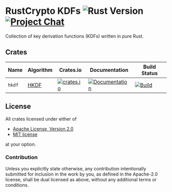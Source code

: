 # RustCrypto KDFs ![Rust Version][rustc-image] [![Project Chat][chat-image]][chat-link]

Collection of key derivation functions (KDFs) written in pure Rust.

## Crates

| Name   | Algorithm | Crates.io     | Documentation | Build Status |
|--------|-----------|---------------|---------------|--------------|
| `hkdf` | [HKDF]    | [![crates.io](https://img.shields.io/crates/v/hkdf.svg)](https://crates.io/crates/hkdf) | [![Documentation](https://docs.rs/hkdf/badge.svg)](https://docs.rs/hkdf) | [![Build](https://github.com/RustCrypto/KDFs/workflows/hkdf/badge.svg?branch=master&event=push)](https://github.com/RustCrypto/KDFs/actions?query=workflow:hkdf+branch:master)

## License

All crates licensed under either of

 * [Apache License, Version 2.0](http://www.apache.org/licenses/LICENSE-2.0)
 * [MIT license](http://opensource.org/licenses/MIT)

at your option.

### Contribution

Unless you explicitly state otherwise, any contribution intentionally submitted
for inclusion in the work by you, as defined in the Apache-2.0 license, shall be
dual licensed as above, without any additional terms or conditions.

[//]: # (badges)

[rustc-image]: https://img.shields.io/badge/rustc-1.41+-blue.svg
[chat-image]: https://img.shields.io/badge/zulip-join_chat-blue.svg
[chat-link]: https://rustcrypto.zulipchat.com/#narrow/stream/260043-KDFs

[//]: # (algorithms)

[HKDF]: https://en.wikipedia.org/wiki/HKDF
